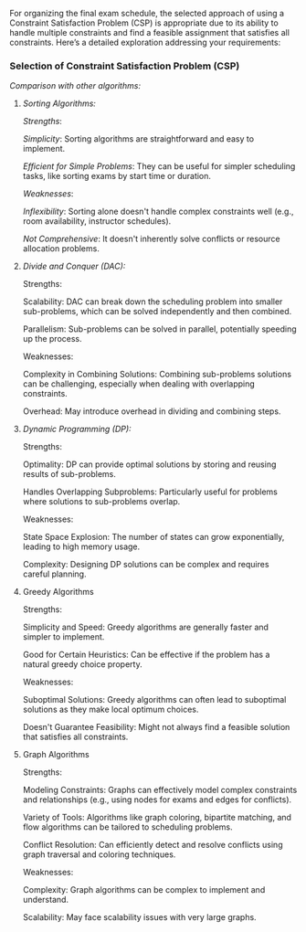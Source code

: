 For organizing the final exam schedule, the selected approach of using a Constraint Satisfaction Problem (CSP) is appropriate due to its ability to handle multiple constraints and find a feasible assignment that satisfies all constraints. Here’s a detailed exploration addressing your requirements:

### Selection of Constraint Satisfaction Problem (CSP)

*Comparison with other algorithms:*

1. *Sorting Algorithms:*
   
    *Strengths*:
   
      *Simplicity*: Sorting algorithms are straightforward and easy to implement.
   
      *Efficient for Simple Problems*: They can be useful for simpler scheduling tasks, like sorting exams by start time or duration.
   
    *Weaknesses*:
   
      *Inflexibility*: Sorting alone doesn't handle complex constraints well (e.g., room availability, instructor schedules).
   
      *Not Comprehensive*: It doesn't inherently solve conflicts or resource allocation problems.

2. *Divide and Conquer (DAC):*
   
   Strengths:
   
    Scalability: DAC can break down the scheduling problem into smaller sub-problems, which can be solved independently and then combined.
   
    Parallelism: Sub-problems can be solved in parallel, potentially speeding up the process.
   
   Weaknesses:
   
    Complexity in Combining Solutions: Combining sub-problems solutions can be challenging, especially when dealing with overlapping constraints.
   
    Overhead: May introduce overhead in dividing and combining steps.

4. *Dynamic Programming (DP):*
   
   Strengths:

    Optimality: DP can provide optimal solutions by storing and reusing results of sub-problems.

    Handles Overlapping Subproblems: Particularly useful for problems where solutions to sub-problems overlap.
   
   Weaknesses:
   
    State Space Explosion: The number of states can grow exponentially, leading to high memory usage.
   
    Complexity: Designing DP solutions can be complex and requires careful planning.
   
6. Greedy Algorithms
   
   Strengths:

     Simplicity and Speed: Greedy algorithms are generally faster and simpler to implement.

     Good for Certain Heuristics: Can be effective if the problem has a natural greedy choice property.

   Weaknesses:

     Suboptimal Solutions: Greedy algorithms can often lead to suboptimal solutions as they make local optimum choices.

     Doesn't Guarantee Feasibility: Might not always find a feasible solution that satisfies all constraints.

8. Graph Algorithms

   Strengths:

     Modeling Constraints: Graphs can effectively model complex constraints and relationships (e.g., using nodes for exams and edges for conflicts).

     Variety of Tools: Algorithms like graph coloring, bipartite matching, and flow algorithms can be tailored to scheduling problems.

     Conflict Resolution: Can efficiently detect and resolve conflicts using graph traversal and coloring techniques.

    Weaknesses:

     Complexity: Graph algorithms can be complex to implement and understand.

     Scalability: May face scalability issues with very large graphs.



